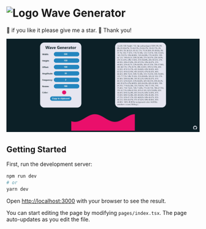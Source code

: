 # ![Logo](./public/favicon.ico) Wave Generator

🌟 if you like it please give me a star.
🙏 Thank you!

![App Screenshot](./public/screenshot.jpg)

## Getting Started

First, run the development server:

```bash
npm run dev
# or
yarn dev
```

Open [http://localhost:3000](http://localhost:3000) with your browser to see the result.

You can start editing the page by modifying `pages/index.tsx`. The page auto-updates as you edit the file.
